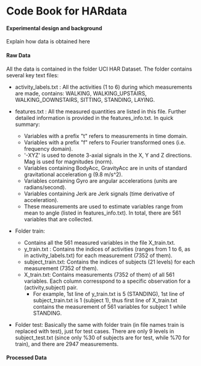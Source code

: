 # Code Book for HARdata

#### Experimental design and background
Explain how data is obtained here

#### Raw Data
All the data is contained in the folder UCI HAR Dataset. The folder contains several key text files:

* activity_labels.txt : All the activities (1 to 6) during which measurements are made, contains: WALKING, WALKING_UPSTAIRS, WALKING_DOWNSTAIRS, SITTING, STANDING, LAYING.
* features.txt : All the measured quantities are listed in this file. Further detailed information is provided in the features_info.txt. In quick summary:
  * Variables with a prefix "t" refers to measurements in time domain.
  * Variables with a prefix "f" refers to Fourier transformed ones (i.e. frequency domain).
  * '-XYZ' is used to denote 3-axial signals in the X, Y and Z directions. Mag is used for magnitudes (norm).
  * Variables containing BodyAcc, GravityAcc are in units of standard gravitational acceleration g (9.8 m/s^2).
  * Variables containing Gyro are angular accelerations (units are radians/second).
  * Variables containing Jerk are Jerk signals (time derivative of acceleration).
  * These measurements are used to estimate variables range from mean to angle (listed in features_info.txt). In total, there are 561 variables that are collected.

* Folder train: 
  * Contains all the 561 measured variables in the file X_train.txt. 
  * y_train.txt : Contains the indices of activities (ranges from 1 to 6, as in activity_labels.txt) for each measurement (7352 of them).
  * subject_train.txt: Contains the indices of subjects (21 levels) for each measurement (7352 of them).
  * X_train.txt: Contains measurements (7352 of them) of all 561 variables. Each column corresspond to a specific observation for a (activity,subject) pair. 
    * For example, 1st line of y_train.txt is 5 (STANDING), 1st line of subject_train.txt is 1 (subject 1), thus first line of X_train.txt contains the measurement of 561 variables for subject 1 while STANDING. 

* Folder test: Basically the same with folder train (in file names train is replaced with test), just for test cases. There are only 9 levels in subject_test.txt (since only %30 of subjects are for test, while %70 for train), and there are 2947 measurements.

#### Processed Data

